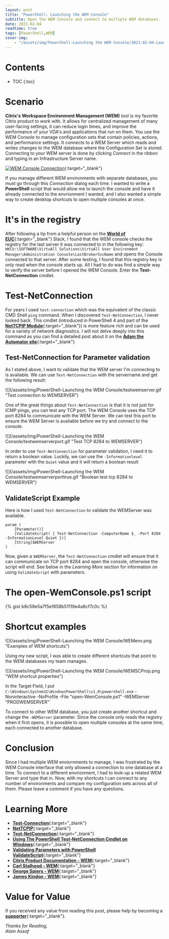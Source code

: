 ```yaml
---
layout: post
title: "PowerShell: Launching the WEM Console"
subtitle: Open the WEM Console and connect to multiple WEM databases.
date: 2021-02-04
readtime: true
tags: [PowerShell,WEM]
cover-img:
    - "/assets/img/PowerShell-Launching the WEM Console/2021-02-04-Launching the WEM Console.jpg" : "Pixabay"
---
```


<!--more-->

# Contents

* TOC
{:toc}

# Scenario
**Citrix's Workspace Environment Management (WEM)** tool is my favorite Citrix product to work with. It allows for centralized management of many user-facing settings, it can reduce login times, and improve the performance of your VDA's and applications that run on them. 
You use the WEM Console to manage configuration sets that contain policies, actions, and performance settings. It connects to a WEM Server which reads and writes changes to the WEM database where the Configuration Set is stored.
Connecting to your WEM server is done by clicking *Connect* in the ribbon and typing in an Infrastructure Server name.

[![WEM Console Connection](/assets/img/wem-new-infra-service-connection.png "WEM Console Connection")](https://docs.citrix.com/en-us/workspace-environment-management/current-release/install-and-configure/admin-console.html#create-an-infrastructure-server-connection){:target="_blank"}  

If you manage different WEM environments with separate databases, you must go through this *Connection* dialog each time. I wanted to write a **PowerShell** script that would allow me to launch the console and have it already connected to the envrionment I wanted, and I also wanted a simple way to create desktop shortcuts to open multiple consoles at once.

# It's in the registry
After following a tip from a helpful person on the [**World of EUC**](https://worldofeuc.slack.com/){:target="_blank"} Slack, I found that the WEM console checks the registry for the last server it was connected to in the following key:
`HKCU:\SOFTWARE\VirtuAll Solutions\VirtuAll User Environment Manager\Administration Console\LastBrokerSvcName` and opens the Console connected to that server.
After some testing, I found that this registry key is only read when the console starts up.  All I had to do was find a simple way to verify the server before I opened the WEM Console. Enter the **Test-NetConnection** cmdlet.

# Test-NetConnection
For years I used `test-connection` which was the equivalent of the classic CMD Shell `ping` command. When I discovered `Test-NetConnection`, I never looked back. This cmdlet (introduced in PowerShell 4 and part of the [**NetTCPIP Module**](https://docs.microsoft.com/en-us/powershell/module/nettcpip/?view=win10-ps){:target="_blank"}) is more feature rich and can be used for a variety of network diagnostics. I will not delve deeply into this command as you can find a detailed post about it on the [**Adam the Automator site**](https://adamtheautomator.com/test-netconnection-powershell/){:target="_blank"}

## Test-NetConnection for Parameter validation
As I stated above, I want to validate that the WEM server I'm connecting to is available. We can use `Test-NetConnection` with the servername and get the following result:

![](/assets/img/PowerShell-Launching the WEM Console/testwemserver.gif "Test connection to WEMSERVER")

 One of the great things about `Test-NetConnection` is that it is not just for ICMP pings, you can test any TCP port. The WEM Console uses the TCP port 8284 to communicate with the WEM Server. We can test this port to ensure the WEM Server is available before we try and connect to the console.

![](/assets/img/PowerShell-Launching the WEM Console/testwemserverport.gif "Test TCP 8284 to WEMSERVER")
 
 In order to use `Test-NetConnection` for parameter validation, I need it to return a boolean value. Luckily, we can use the `-Informationlevel` parameter with the `Quiet` value and it will return a boolean result

![](/assets/img/PowerShell-Launching the WEM Console/testwemserverporttrue.gif "Boolean test tcp 8284 to WEMSERVER")

## ValidateScript Example
Here is how I used `Test-NetConnection` to validate the WEMServer was available.
```posh
param (
    [Parameter()]
    [ValidateScript( { Test-NetConnection -ComputerName $_ -Port 8284 -InformationLevel Quiet })]
    [String]$WEMServer
)
```
Now, given a `$WEMServer`, the `Test-NetConnection` cmdlet will ensure that it can communicate on TCP port 8284 and open the console, otherwise the script will end. See below in the *Learning More* section for information on using `ValidateScript` with parameters.

# The open-WemConsole.ps1 script
{% gist b9c59e5a7f5e1658b51119e4a8cf7c0c %}

# Shortcut examples
![](/assets/img/PowerShell-Launching the WEM Console/WEMenv.png "Examples of WEM shortcuts")

Using my new script, I was able to create different shortcuts that point to the WEM databases my team manages. 

![](/assets/img/PowerShell-Launching the WEM Console/WEMSCProp.png "WEM shortcut properties")

In the Target Field, I put `C:\Windows\System32\WindowsPowerShell\v1.0\powershell.exe` -Noninteractive -NoProfile -File "open-WemConsole.ps1" -WEMServer "PRODWEMSERVER"`

To connect to other WEM database, you just create another shortcut and change the `-WEMServer` parameter. Since the console only reads the registry when it first opens, it is possible to open multiple consoles at the same time, each connected to another database.

# Conclusion
Since I had mutliple WEM enviornments to manage, I was frustrated by the WEM Console interface that only allowed a connection to one database at a time. To connect to a different environment, I had to look-up a related WEM Server and type that in. Now, with my shortcuts I can connect to any number of environments and compare my configuration sets across all of them. Please leave a comment if you have any questions.

# Learning More
* [**Test-Connection**](https://docs.microsoft.com/en-us/powershell/module/microsoft.powershell.management/test-connection?view=powershell-5.1){:target="_blank"}
* [**NetTCPIP**](https://docs.microsoft.com/en-us/powershell/module/nettcpip/?view=win10-ps){:target="_blank"}
* [**Test-NetConnection**](https://docs.microsoft.com/en-us/powershell/module/nettcpip/test-netconnection?view=win10-ps){:target="_blank"}
* [**Using The PowerShell Test-NetConnection Cmdlet on Windows**](https://adamtheautomator.com/test-netconnection-powershell/){:target="_blank"}
* [**Validating Parameters with PowerShell ValidateScript**](https://adamtheautomator.com/powershell-validatescript/){:target="_blank"}
* [**Citrix Product Documentation - WEM**](https://docs.citrix.com/en-us/workspace-environment-management/current-release.html){:target="_blank"}
* [**Carl Stalhood - WEM**](https://www.carlstalhood.com/workspace-environment-management){:target="_blank"}
* [**George Spiers - WEM**](https://www.jgspiers.com/citrix-workspace-environment-manager/){:target="_blank"}
* [**James Kindon - WEM**](https://jkindon.com/?s=WEM){:target="_blank"}

# Value for Value  
If you received any value from reading this post, please help by becoming a [**supporter**](https://www.paypal.com/donate?hosted_button_id=73HNLGA2SGLLU){:target="_blank"}.

*Thanks for Reading,*  
*Alain Assaf*